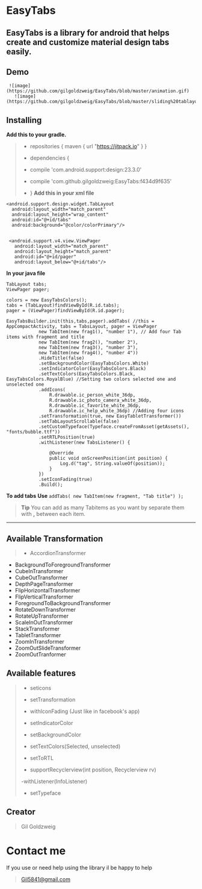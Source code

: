 EasyTabs
===================


EasyTabs is a library for android that helps create and customize material design tabs easily.
----------
Demo
-------------
     ![image](https://github.com/gilgoldzweig/EasyTabs/blob/master/animation.gif)
       ![image](https://github.com/gilgoldzweig/EasyTabs/blob/master/sliding%20tablayoutfull.gif)
                                                                 
                                                                 
Installing
-------------

**Add this to your gradle.**
> - repositories {
    maven {
        url "https://jitpack.io"
    }
}
> - dependencies {
> - compile 'com.android.support:design:23.3.0'
>
> - compile 'com.github.gilgoldzweig:EasyTabs:f434d9f635'
> - }
**Add this in your xml file**

    <android.support.design.widget.TabLayout
      android:layout_width="match_parent"
      android:layout_height="wrap_content"
      android:id="@+id/tabs"
      android:background="@color/colorPrimary"/>


     <android.support.v4.view.ViewPager
       android:layout_width="match_parent"
       android:layout_height="match_parent"
       android:id="@+id/pager"
       android:layout_below="@+id/tabs"/>

**In your java file**

    TabLayout tabs;
    ViewPager pager;

    colors = new EasyTabsColors();
    tabs = (TabLayout)findViewById(R.id.tabs);
    pager = (ViewPager)findViewById(R.id.pager);
    
    EasyTabsBuilder.init(this,tabs,pager).addTabs( //this = AppCompactActivity, tabs = TabsLayout, pager = ViewPager
                new TabItem(new frag1(), "number 1"), // Add four Tab items with fragment and title
                new TabItem(new frag2(), "number 2"),
                new TabItem(new frag3(), "number 3"),
                new TabItem(new frag4(), "number 4"))
                .HideTitle(false)
                .setBackgroundColor(EasyTabsColors.White)
                .setIndicatorColor(EasyTabsColors.Black)
                .setTextColors(EasyTabsColors.Black, EasyTabsColors.RoyalBlue) //Setting two colors selected one and unselected one
                .addIcons(
                    R.drawable.ic_person_white_36dp,
                    R.drawable.ic_photo_camera_white_36dp,
                    R.drawable.ic_favorite_white_36dp,
                    R.drawable.ic_help_white_36dp) //Adding four icons
                .setTransformation(true, new EasyTabletTransformer())
                .setTabLayoutScrollable(false)
                .setCustomTypeface(Typeface.createFromAsset(getAssets(), "fonts/bubble.ttf"))
                .setRTLPosition(true)
                .withListener(new TabsListener() {

                    @Override
                    public void onScreenPosition(int position) {
                        Log.d("tag", String.valueOf(position));
                    }
                })
                .setIconFading(true)
                .Build();
    
    

**To add tabs**
 **Use** 
 `addTabs( new TabItem(new fragment, "Tab title") );`
> **Tip** 
> You can add as many Tabitems as you want by separate them with **,** between each item.

----------


Available Transformation
-------------------


>    - AccordionTransformer
   - BackgroundToForegroundTransformer
   - CubeInTransformer
   - CubeOutTransformer
   -  DepthPageTransformer
   - FlipHorizontalTransformer
   - 	FlipVerticalTransformer
   - ForegroundToBackgroundTransformer
   - RotateDownTransformer
   - RotateUpTransformer
   - ScaleInOutTransformer
   -  StackTransformer
   - TabletTransformer
   - ZoomInTransformer
   - ZoomOutSlideTransformer
   -  ZoomOutTranformer


Available features
-------------------
>    - seticons
>    - setTransformation
> 
>    - withIconFading (Just like in facebook's app)
> 
>    - setIndicatorColor
> 
>    - setBackgroundColor
>    
>    - setTextColors(Selected, unselected)
> 
>    - setToRTL
>
>    - supportRecyclerview(int position, Recyclerview rv)
>
>    -withListener(InfoListener)
>
>    - setTypeface

  

Creator
-------
> Gil Goldzweig


Contact me
=======
If you use or need help using the library il be happy to help
> Gil5841@gmail.com

